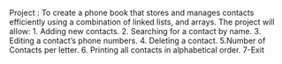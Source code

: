 Project :
To create a phone book that stores and manages contacts efficiently using a combination of linked lists, and arrays. The project will allow: 1. Adding new contacts. 2. Searching for a contact by name. 3. Editing a contact’s phone numbers. 4. Deleting a contact.
5.Number of Contacts per letter. 6. Printing all contacts in alphabetical order.
7-Exit
